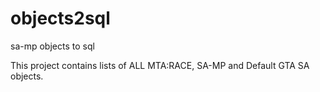 objects2sql
===========

sa-mp objects to sql

This project contains lists of ALL MTA:RACE, SA-MP and Default GTA SA objects.
